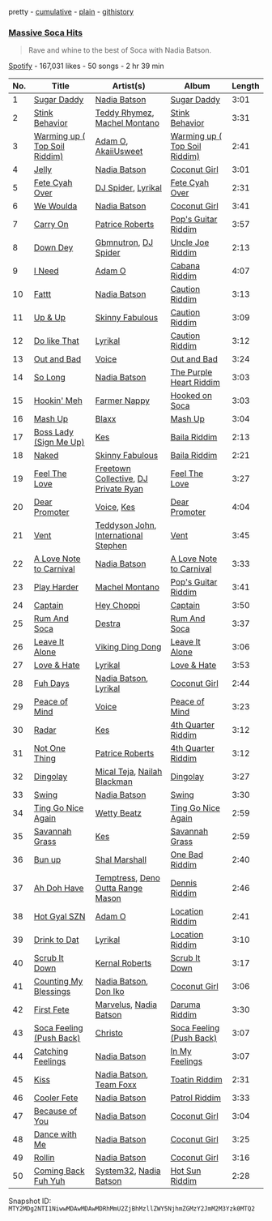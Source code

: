 pretty - [cumulative](/playlists/cumulative/37i9dQZF1DWW7BONj8RiqI.md) - [plain](/playlists/plain/37i9dQZF1DWW7BONj8RiqI) - [githistory](https://github.githistory.xyz/mackorone/spotify-playlist-archive/blob/main/playlists/plain/37i9dQZF1DWW7BONj8RiqI)

### [Massive Soca Hits](https://open.spotify.com/playlist/37i9dQZF1DWW7BONj8RiqI)

> Rave and whine to the best of Soca with Nadia Batson.

[Spotify](https://open.spotify.com/user/spotify) - 167,031 likes - 50 songs - 2 hr 39 min

| No. | Title | Artist(s) | Album | Length |
|---|---|---|---|---|
| 1 | [Sugar Daddy](https://open.spotify.com/track/10MtiXMthr7GxRTU95q6pR) | [Nadia Batson](https://open.spotify.com/artist/1m1PGW9tdZRXYn85Bh3w9t) | [Sugar Daddy](https://open.spotify.com/album/5FDNeTkYaUhcYqlzQ43j8G) | 3:01 |
| 2 | [Stink Behavior](https://open.spotify.com/track/5XxrykKafHg34icuJEN5tf) | [Teddy Rhymez](https://open.spotify.com/artist/2gFphsuTLIhXahR31Dba3p), [Machel Montano](https://open.spotify.com/artist/6wxP7SSzfvi21Cnl8JicdQ) | [Stink Behavior](https://open.spotify.com/album/65lZPDKwuVzWbdxrQ0xH8T) | 3:31 |
| 3 | [Warming up \( Top Soil Riddim\)](https://open.spotify.com/track/5yGvLAXhtKq4fruVpwkumv) | [Adam O](https://open.spotify.com/artist/38ukb6qHfxV6H2SUerkx9M), [AkaiiUsweet](https://open.spotify.com/artist/1jMUtFpjX61sjfVXlSM81W) | [Warming up \( Top Soil Riddim\)](https://open.spotify.com/album/4b2iRZmikTGAD9l9YgoFKu) | 2:41 |
| 4 | [Jelly](https://open.spotify.com/track/006mLMXWKbv6RrHGTWpY3f) | [Nadia Batson](https://open.spotify.com/artist/1m1PGW9tdZRXYn85Bh3w9t) | [Coconut Girl](https://open.spotify.com/album/6KohWNMUynz1OcxilOEFrh) | 3:01 |
| 5 | [Fete Cyah Over](https://open.spotify.com/track/1oA7q6OHpUgRyV4cjs5Syy) | [DJ Spider](https://open.spotify.com/artist/4IIKLm6H0rXxvn6DWNhWcq), [Lyrikal](https://open.spotify.com/artist/35KCSzO0sDCLggvo39D9ng) | [Fete Cyah Over](https://open.spotify.com/album/7yMiqo1Voc33P4nTalAoag) | 2:31 |
| 6 | [We Woulda](https://open.spotify.com/track/08QneaTQS4TGH4ZovxQ3Bp) | [Nadia Batson](https://open.spotify.com/artist/1m1PGW9tdZRXYn85Bh3w9t) | [Coconut Girl](https://open.spotify.com/album/6KohWNMUynz1OcxilOEFrh) | 3:41 |
| 7 | [Carry On](https://open.spotify.com/track/4trbSqUbXaoBoAPLKu2Ydb) | [Patrice Roberts](https://open.spotify.com/artist/0crMctn4iXaE3XCHpeBkOt) | [Pop's Guitar Riddim](https://open.spotify.com/album/4wQOygGteHTa1gxraUG5zg) | 3:57 |
| 8 | [Down Dey](https://open.spotify.com/track/3tPOEUg96R7zHynKC1ND3m) | [Gbmnutron](https://open.spotify.com/artist/4EfvuRX05W5WiDkij0nTbq), [DJ Spider](https://open.spotify.com/artist/4IIKLm6H0rXxvn6DWNhWcq) | [Uncle Joe Riddim](https://open.spotify.com/album/5zT3bpSbT2XgdsGTZqig9r) | 2:13 |
| 9 | [I Need](https://open.spotify.com/track/2KNonQR1uZ4F9lkZIO3c3C) | [Adam O](https://open.spotify.com/artist/38ukb6qHfxV6H2SUerkx9M) | [Cabana Riddim](https://open.spotify.com/album/2cUIR4WKQ1LC5mGPKCYJPy) | 4:07 |
| 10 | [Fattt](https://open.spotify.com/track/1gdjPy3aUqN0K1q5sXpdAZ) | [Nadia Batson](https://open.spotify.com/artist/1m1PGW9tdZRXYn85Bh3w9t) | [Caution Riddim](https://open.spotify.com/album/2IurWKoK3myuHj6cPG3u11) | 3:13 |
| 11 | [Up & Up](https://open.spotify.com/track/35Y7HJHsOaV1CQ8RisAqpd) | [Skinny Fabulous](https://open.spotify.com/artist/56BHYURgbka2nQbBy8XZ3x) | [Caution Riddim](https://open.spotify.com/album/2IurWKoK3myuHj6cPG3u11) | 3:09 |
| 12 | [Do like That](https://open.spotify.com/track/0GQdDxTVd8ap2ysTLdOBf8) | [Lyrikal](https://open.spotify.com/artist/35KCSzO0sDCLggvo39D9ng) | [Caution Riddim](https://open.spotify.com/album/2IurWKoK3myuHj6cPG3u11) | 3:12 |
| 13 | [Out and Bad](https://open.spotify.com/track/2ycagZcHEqX3rPC44TIf5P) | [Voice](https://open.spotify.com/artist/61buXyJGplh38VDpEaB2ds) | [Out and Bad](https://open.spotify.com/album/3yOplnxQdhPRwwv2IXH9kJ) | 3:24 |
| 14 | [So Long](https://open.spotify.com/track/3VMqM5ryQlsQEH3CWSLLhQ) | [Nadia Batson](https://open.spotify.com/artist/1m1PGW9tdZRXYn85Bh3w9t) | [The Purple Heart Riddim](https://open.spotify.com/album/06m6nNsRzCFsb84ULwgdiZ) | 3:03 |
| 15 | [Hookin' Meh](https://open.spotify.com/track/7a3UBZZ4md9nJUDQbxqk7W) | [Farmer Nappy](https://open.spotify.com/artist/0zSbNvakUiCGzlvMl7ncaN) | [Hooked on Soca](https://open.spotify.com/album/4O3wKLSGhkJojPEesmcoGu) | 3:03 |
| 16 | [Mash Up](https://open.spotify.com/track/3mjcA6BYyvTgieoaoEtJxn) | [Blaxx](https://open.spotify.com/artist/5ix3RWfREDkS8yiuklSrjM) | [Mash Up](https://open.spotify.com/album/5zz01v5QiZmweXPy0ctPmV) | 3:04 |
| 17 | [Boss Lady \(Sign Me Up\)](https://open.spotify.com/track/6PR1VSJ3fAnZpRrgIAYgXJ) | [Kes](https://open.spotify.com/artist/7E6r9S8qCRfZVCjF1A8do6) | [Baila Riddim](https://open.spotify.com/album/7k8okFoxLMVcK8sptO5ZmS) | 2:13 |
| 18 | [Naked](https://open.spotify.com/track/2LszGvDF3uAHUlbiJsykbw) | [Skinny Fabulous](https://open.spotify.com/artist/56BHYURgbka2nQbBy8XZ3x) | [Baila Riddim](https://open.spotify.com/album/7k8okFoxLMVcK8sptO5ZmS) | 2:21 |
| 19 | [Feel The Love](https://open.spotify.com/track/2XYPHD71AlPDFekVePLSC7) | [Freetown Collective](https://open.spotify.com/artist/4OD7vSNDpVB2VxTbifT8fG), [DJ Private Ryan](https://open.spotify.com/artist/1ODw2LIpFN4MPGnah95PBp) | [Feel The Love](https://open.spotify.com/album/43pDCKtWtKOUDYxUZkwPCP) | 3:27 |
| 20 | [Dear Promoter](https://open.spotify.com/track/4WMQmMmceazgRSRr7har02) | [Voice](https://open.spotify.com/artist/61buXyJGplh38VDpEaB2ds), [Kes](https://open.spotify.com/artist/7E6r9S8qCRfZVCjF1A8do6) | [Dear Promoter](https://open.spotify.com/album/4ChVmq8YxUPa0F6oaAXkiW) | 4:04 |
| 21 | [Vent](https://open.spotify.com/track/4NRJJgLr3fC9PFIvMs3E2R) | [Teddyson John](https://open.spotify.com/artist/228J5DyE0af9Z5I5ojm0Fp), [International Stephen](https://open.spotify.com/artist/66q1BiIjgYt2BAK8BOg0Y6) | [Vent](https://open.spotify.com/album/37VNibWW91ZQfBCtCS9BIc) | 3:45 |
| 22 | [A Love Note to Carnival](https://open.spotify.com/track/4PZhNZLBpgqg6OCirQvoj6) | [Nadia Batson](https://open.spotify.com/artist/1m1PGW9tdZRXYn85Bh3w9t) | [A Love Note to Carnival](https://open.spotify.com/album/7AakuFywRKGoe2Zh3cI0JQ) | 3:33 |
| 23 | [Play Harder](https://open.spotify.com/track/2dw6cb4LDjFIEsLi0PJnDv) | [Machel Montano](https://open.spotify.com/artist/6wxP7SSzfvi21Cnl8JicdQ) | [Pop's Guitar Riddim](https://open.spotify.com/album/4wQOygGteHTa1gxraUG5zg) | 3:41 |
| 24 | [Captain](https://open.spotify.com/track/3lZ3eMvVB2V1NOYDh5yACv) | [Hey Choppi](https://open.spotify.com/artist/27GA6NMM69byd5ankSWsXw) | [Captain](https://open.spotify.com/album/6tDRBYN5svaPwFcIuJJuYw) | 3:50 |
| 25 | [Rum And Soca](https://open.spotify.com/track/1eIzpFnHthxY4lIE9QStVm) | [Destra](https://open.spotify.com/artist/0xMFjTpcN1zaf1ZU5NaNmk) | [Rum And Soca](https://open.spotify.com/album/36hTVbdi17Acx7ZGMXWc4O) | 3:37 |
| 26 | [Leave It Alone](https://open.spotify.com/track/0hmPrKAzINJ7uF0Lplujiw) | [Viking Ding Dong](https://open.spotify.com/artist/2vQWBz2IFxhcvg06vd9spK) | [Leave It Alone](https://open.spotify.com/album/3jq2dxPxhY68zowXMq3sB2) | 3:06 |
| 27 | [Love & Hate](https://open.spotify.com/track/0szjogw2vC9hu0VFYDPbdy) | [Lyrikal](https://open.spotify.com/artist/35KCSzO0sDCLggvo39D9ng) | [Love & Hate](https://open.spotify.com/album/5yEDJLRBIB0qkIuh1Kqjil) | 3:53 |
| 28 | [Fuh Days](https://open.spotify.com/track/07odNZW5ygdwzyzfsee4HB) | [Nadia Batson](https://open.spotify.com/artist/1m1PGW9tdZRXYn85Bh3w9t), [Lyrikal](https://open.spotify.com/artist/35KCSzO0sDCLggvo39D9ng) | [Coconut Girl](https://open.spotify.com/album/6KohWNMUynz1OcxilOEFrh) | 2:44 |
| 29 | [Peace of Mind](https://open.spotify.com/track/4lTpmQWy4YrxlpkvMIV3OX) | [Voice](https://open.spotify.com/artist/61buXyJGplh38VDpEaB2ds) | [Peace of Mind](https://open.spotify.com/album/7A5JjM2ReIL9pMl85IeF1b) | 3:23 |
| 30 | [Radar](https://open.spotify.com/track/0Qefj1f0SCbnIaHH0AsmBF) | [Kes](https://open.spotify.com/artist/7E6r9S8qCRfZVCjF1A8do6) | [4th Quarter Riddim](https://open.spotify.com/album/2PRKaJQDX7sCazgLQlpC2F) | 3:12 |
| 31 | [Not One Thing](https://open.spotify.com/track/6CEkI2ymkuwDWxVFogaSHR) | [Patrice Roberts](https://open.spotify.com/artist/0crMctn4iXaE3XCHpeBkOt) | [4th Quarter Riddim](https://open.spotify.com/album/2PRKaJQDX7sCazgLQlpC2F) | 3:12 |
| 32 | [Dingolay](https://open.spotify.com/track/4v3Av8xmWJyn0JLBX29h2k) | [Mical Teja](https://open.spotify.com/artist/3hAEV7AsItFtYdftNNxSMu), [Nailah Blackman](https://open.spotify.com/artist/1K23l3n63BTCtIMm0TyS4c) | [Dingolay](https://open.spotify.com/album/1iavPUafWYJWcstenET7ex) | 3:27 |
| 33 | [Swing](https://open.spotify.com/track/6dvfFB6P3Sp6gAs4afIVPR) | [Nadia Batson](https://open.spotify.com/artist/1m1PGW9tdZRXYn85Bh3w9t) | [Swing](https://open.spotify.com/album/5HIO7M01N8Y9LoLPrgCuIZ) | 3:30 |
| 34 | [Ting Go Nice Again](https://open.spotify.com/track/3kAGfsY1IsWM7FZZbPz1NN) | [Wetty Beatz](https://open.spotify.com/artist/3cb9sULs9n1DMoBDQ7YaEC) | [Ting Go Nice Again](https://open.spotify.com/album/4lRghnOCeOBFQyfuOkANAi) | 2:59 |
| 35 | [Savannah Grass](https://open.spotify.com/track/7aWK2UmGXMeOAfcVMxj8NX) | [Kes](https://open.spotify.com/artist/7E6r9S8qCRfZVCjF1A8do6) | [Savannah Grass](https://open.spotify.com/album/6PBFX1vkmiHtd04gcsXGVA) | 2:59 |
| 36 | [Bun up](https://open.spotify.com/track/0NK0JfPlwENn0KfaY0eZ65) | [Shal Marshall](https://open.spotify.com/artist/7mds6P3MvNyCg7l2QFpx6d) | [One Bad Riddim](https://open.spotify.com/album/1Z6TcTVIYdBuCGZLzFmAgP) | 2:40 |
| 37 | [Ah Doh Have](https://open.spotify.com/track/0xR7HQRYN8qWurc4sdPMuY) | [Temptress](https://open.spotify.com/artist/65jMZVzV9puGLZnGcwl2Je), [Deno Outta Range Mason](https://open.spotify.com/artist/1tb5j7TMoEfvXfYrMifL6V) | [Dennis Riddim](https://open.spotify.com/album/264pdxzdLi4eNMSZJPAQnf) | 2:46 |
| 38 | [Hot Gyal SZN](https://open.spotify.com/track/5MmKVgHTfQmnLZAZp8cOB3) | [Adam O](https://open.spotify.com/artist/38ukb6qHfxV6H2SUerkx9M) | [Location Riddim](https://open.spotify.com/album/4jqjbqQZqq015ZNGhke1da) | 2:41 |
| 39 | [Drink to Dat](https://open.spotify.com/track/0joSvXptTBr0oY2WdKYc7i) | [Lyrikal](https://open.spotify.com/artist/35KCSzO0sDCLggvo39D9ng) | [Location Riddim](https://open.spotify.com/album/4jqjbqQZqq015ZNGhke1da) | 3:10 |
| 40 | [Scrub It Down](https://open.spotify.com/track/6s7a7t3vVQ0zrWwkJSgBFC) | [Kernal Roberts](https://open.spotify.com/artist/7HKpbIsFQsZquxRSSoZiyB) | [Scrub It Down](https://open.spotify.com/album/2T08jTpwFdhTjXQjYD8zPf) | 3:17 |
| 41 | [Counting My Blessings](https://open.spotify.com/track/25so4J9mQGZ4PWpPlUfjUe) | [Nadia Batson](https://open.spotify.com/artist/1m1PGW9tdZRXYn85Bh3w9t), [Don Iko](https://open.spotify.com/artist/0v8SYPtnsz0VJNU1qmA2yU) | [Coconut Girl](https://open.spotify.com/album/6KohWNMUynz1OcxilOEFrh) | 3:06 |
| 42 | [First Fete](https://open.spotify.com/track/45JWRO1iDr4jkhpXSxMXVG) | [Marvelus](https://open.spotify.com/artist/5p6jMuErecfkJtueqF72zo), [Nadia Batson](https://open.spotify.com/artist/6aEtv45FW57jvZXOwbJgF0) | [Daruma Riddim](https://open.spotify.com/album/5Nats3Xv3emqbAvaXsBd7K) | 3:30 |
| 43 | [Soca Feeling \(Push Back\)](https://open.spotify.com/track/0bw66x6M9FioHJ9WeasFme) | [Christo](https://open.spotify.com/artist/0KnjqOM3FNDO3SUSKWRDLj) | [Soca Feeling \(Push Back\)](https://open.spotify.com/album/150tSOyXlQDI9RFFafG2yO) | 3:07 |
| 44 | [Catching Feelings](https://open.spotify.com/track/25RbB6uiQ5Egi1S8bdGlFK) | [Nadia Batson](https://open.spotify.com/artist/1m1PGW9tdZRXYn85Bh3w9t) | [In My Feelings](https://open.spotify.com/album/1XGkAbsSoYSzF7Lon0aGQv) | 3:07 |
| 45 | [Kiss](https://open.spotify.com/track/0MaI2ZRUC1atONjvt5Jr6T) | [Nadia Batson](https://open.spotify.com/artist/1m1PGW9tdZRXYn85Bh3w9t), [Team Foxx](https://open.spotify.com/artist/0QY1Fzl4cIbO14opQB8AyM) | [Toatin Riddim](https://open.spotify.com/album/4LL4JVrNQbmu7pQixAEPyv) | 2:31 |
| 46 | [Cooler Fete](https://open.spotify.com/track/5vBw4634Shg1eWUivzV9cQ) | [Nadia Batson](https://open.spotify.com/artist/1m1PGW9tdZRXYn85Bh3w9t) | [Patrol Riddim](https://open.spotify.com/album/22uA9f2DJ1wbl2tkrNIH8m) | 3:33 |
| 47 | [Because of You](https://open.spotify.com/track/7gLFtTvkcjIQqtdQWUtRl9) | [Nadia Batson](https://open.spotify.com/artist/1m1PGW9tdZRXYn85Bh3w9t) | [Coconut Girl](https://open.spotify.com/album/6KohWNMUynz1OcxilOEFrh) | 3:04 |
| 48 | [Dance with Me](https://open.spotify.com/track/2LJA95AIJcynB3lgM6VzXj) | [Nadia Batson](https://open.spotify.com/artist/1m1PGW9tdZRXYn85Bh3w9t) | [Coconut Girl](https://open.spotify.com/album/6KohWNMUynz1OcxilOEFrh) | 3:25 |
| 49 | [Rollin](https://open.spotify.com/track/5cyAZnCnZveCwM71bl8Djm) | [Nadia Batson](https://open.spotify.com/artist/1m1PGW9tdZRXYn85Bh3w9t) | [Coconut Girl](https://open.spotify.com/album/6KohWNMUynz1OcxilOEFrh) | 3:16 |
| 50 | [Coming Back Fuh Yuh](https://open.spotify.com/track/0btmu6nRf1fFcwAipBj9B6) | [System32](https://open.spotify.com/artist/7otiKgm5qrgugGPiW4by20), [Nadia Batson](https://open.spotify.com/artist/1m1PGW9tdZRXYn85Bh3w9t) | [Hot Sun Riddim](https://open.spotify.com/album/3pPDSVI0PB9SZPpAiRLqw5) | 2:28 |

Snapshot ID: `MTY2MDg2NTI1NiwwMDAwMDAwMDRhMmU2ZjBhMzllZWY5NjhmZGMzY2JmM2M3Yzk0MTQ2`
